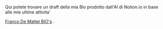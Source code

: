 
Qui potete trovare un draft della mia Bio prodotto dall'AI di Notion.io in base alle mie ultime attivita'

[Franco De Mattei BIO's](https://www.notion.so/Draft-bio-from-recent-work-1ea6f7641beb80f0be68d7534489fff1?pvs=4) .
